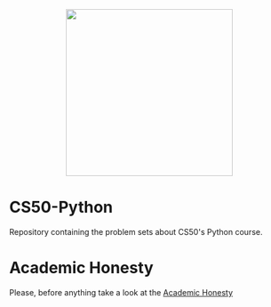 <div align="center">

  <img width="300px" src="https://1000logos.net/wp-content/uploads/2017/02/Harvard-Logo.png"/>

</div>

# CS50-Python
Repository containing the problem sets about CS50's Python course.

# Academic Honesty
<p>Please, before anything take a look at the <a href="https://cs50.harvard.edu/x/2023/honesty/" target="_blank">Academic Honesty</a></p>
